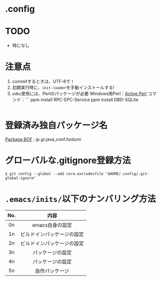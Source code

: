 .config
==========


# TODO
* 特になし

# 注意点
1. commitするときは、UTF-8で！
2. 初期実行時に、`init-loader`を手動インストールする!
3. `edbi`使用には、Perlのパッケージが必要
   Windows用Perl：[Active Perl](http://www.activestate.com/activeperl)
   コマンド：```
   ppm install RPC-EPC-Service
   ppm install DBD-SQLite
   ```
   
# 登録済み独自パッケージ名
[Package BOF](http://www.java-conf.gr.jp/wg_bof/package/) : jp.gr.java_conf.hodumi

# グローバルな.gitignore登録方法
```
$ git config --global --add core.excludesfile "$HOME/.config/.git-global-ignore"
```

# `.emacs/inits/`以下のナンバリング方法

| No. | 内容                         |
|:---:|:----------------------------:|
| 0n  |  emacs自身の設定                 |
| 1n  |  ビルドインパッケージの設定  |
| 2n  |  ビルドインパッケージの設定  |
| 3n  |  パッケージの設定            |
| 4n  |  パッケージの設定            |
| 5n  |  自作パッケージ              |
